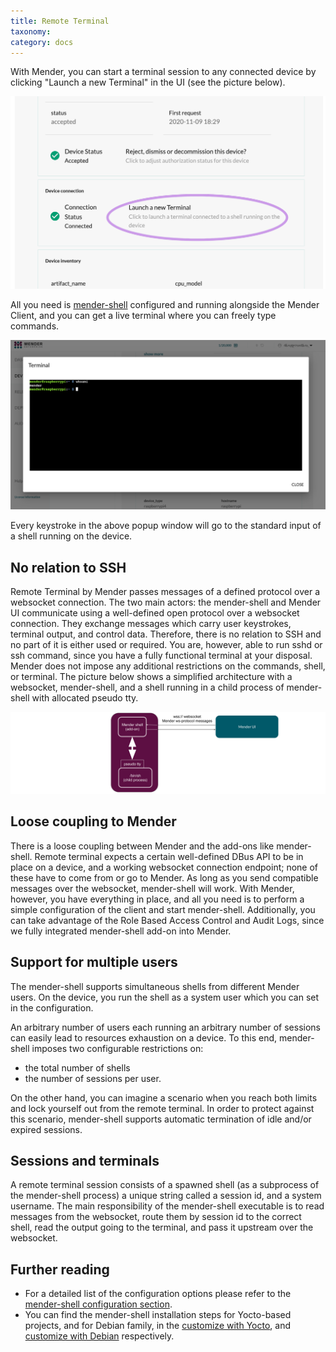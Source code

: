 ```yaml
---
title: Remote Terminal
taxonomy:
category: docs
---
```


With Mender, you can start a terminal session to any connected
device by clicking "Launch a new Terminal" in the UI (see the picture
below).

![launch-termninal](launch-new-termninal.png)

All you need is 
[mender-shell](../../../09.Downloads/docs.md#Install-the-remote-terminal-client)
configured and running alongside the Mender Client, and you can
get a live terminal where you can freely type commands.

![whoami-mender](whoami-mender.png)

Every keystroke in the above popup window will go to the standard input
of a shell running on the device.

## No relation to SSH

Remote Terminal by Mender passes messages of a defined protocol over
a websocket connection. The two main actors: the mender-shell and Mender UI
communicate using a well-defined open protocol over a websocket connection.
They exchange messages which carry user keystrokes, terminal output,
and control data. Therefore, there is no relation to SSH and no part
of it is either used or required. You are, however, able to run sshd or ssh
command, since you have a fully functional terminal at your disposal.
Mender does not impose any additional restrictions on the commands,
shell, or terminal. The picture below shows a simplified architecture
with a websocket, mender-shell, and a shell running in a child process
of mender-shell with allocated pseudo tty.

![mender-shell-and-ws](mender-shell-and-ws.png)

## Loose coupling to Mender

There is a loose coupling between Mender and the add-ons like mender-shell.
Remote terminal expects a certain well-defined DBus API to be in place
on a device, and a working websocket connection endpoint; none of these
have to come from or go to Mender.
As long as you send compatible messages over the websocket, mender-shell will work.
With Mender, however, you have everything in place, and all you need
is to perform a simple configuration of the client and start mender-shell.
Additionally, you can take advantage of the Role Based Access Control
and Audit Logs, since we fully integrated mender-shell add-on into Mender.

## Support for multiple users

The mender-shell supports simultaneous shells from different Mender users.
On the device, you run the shell as a system user which you can set
in the configuration.

An arbitrary number of users each running an arbitrary number of sessions
can easily lead to resources exhaustion on a device. To this end, mender-shell
imposes two configurable restrictions on:
* the total number of shells
* the number of sessions per user.

On the other hand, you can imagine a scenario when you reach
both limits and lock yourself out from the remote terminal.
In order to protect against this scenario, mender-shell supports automatic termination
of idle and/or expired sessions.

## Sessions and terminals

A remote terminal session consists of a spawned shell (as a subprocess of
the mender-shell process) a unique string called a session id, and a system username.
The main responsibility of the mender-shell executable
is to read messages from the websocket, route them by session id
to the correct shell, read the output going to the terminal,
and pass it upstream over the websocket.

## Further reading

* For a detailed list of the configuration options please refer to the
[mender-shell configuration section](../../03.Client-installation/06.Configuration-file/02.Mender-shell/docs.md).
* You can find the mender-shell installation steps for Yocto-based projects,
and for Debian family,
in the [customize with Yocto](../../05.System-updates-Yocto-Project/05.Customize-Mender/docs.md),
and [customize with Debian](../../04.System-updates-Debian-family/03.Customize-Mender/docs.md) respectively.
